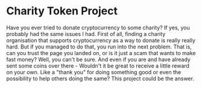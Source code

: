 # Charity Token Project

Have you ever tried to donate cryptocurrency to some charity? If yes, you probably had the same issues I had. First of all, finding a charity organisation that supports cryptocurrency as a way to donate is really really hard. But if you managed to do that, you run into the next problem. That is, can you trust the page you landed on, or is it just a scam that wants to make fast money? Well, you can't be sure. And even if you are and have already sent some coins over there - Wouldn't it be great to receive a little reward on your own. Like a "thank you" for doing something good or even the possibility to help others doing the same? This project could be the answer.

